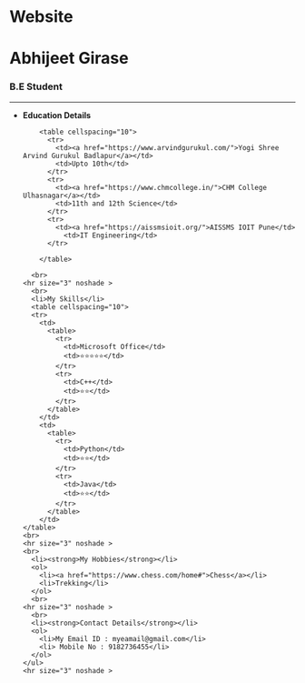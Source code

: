 # Website
<!DOCTYPE html>
<html lang="en" dir="ltr">
  <head>
    <meta charset="utf-8">
    <title>Abhijeet's Personal Website</title>
    <h1>Abhijeet Girase</h1>
    <h3>B.E Student</h3>
    <hr size="3" noshade >
  </head>
  <body>
    <ul>
      <li><strong>Education Details</strong></li>

        <table cellspacing="10">
          <tr>
            <td><a href="https://www.arvindgurukul.com/">Yogi Shree Arvind Gurukul Badlapur</a></td>
            <td>Upto 10th</td>
          </tr>
          <tr>
            <td><a href="https://www.chmcollege.in/">CHM College Ulhasnagar</a></td>
            <td>11th and 12th Science</td>
          </tr>
          <tr>
            <td><a href="https://aissmsioit.org/">AISSMS IOIT Pune</td>
              <td>IT Engineering</td>
          </tr>

        </table>

      <br>
    <hr size="3" noshade >
      <br>
      <li>My Skills</li>
      <table cellspacing="10">
      <tr>
        <td>
          <table>
            <tr>
              <td>Microsoft Office</td>
              <td>⭐⭐⭐⭐⭐</td>
            </tr>
            <tr>
              <td>C++</td>
              <td>⭐⭐</td>
            </tr>
          </table>
        </td>
        <td>
          <table>
            <tr>
              <td>Python</td>
              <td>⭐⭐</td>
            </tr>
            <tr>
              <td>Java</td>
              <td>⭐⭐</td>
            </tr>
          </table>
        </td>
    </table>
    <br>
    <hr size="3" noshade >
    <br>
      <li><strong>My Hobbies</strong></li>
      <ol>
        <li><a href="https://www.chess.com/home#">Chess</a></li>
        <li>Trekking</li>
      </ol>
      <br>
    <hr size="3" noshade >
      <br>
      <li><strong>Contact Details</strong></li>
      <ol>
        <li>My Email ID : myeamail@gmail.com</li>
        <li> Mobile No : 9182736455</li>
      </ol>
    </ul>
    <hr size="3" noshade >

  </body>
</html>

